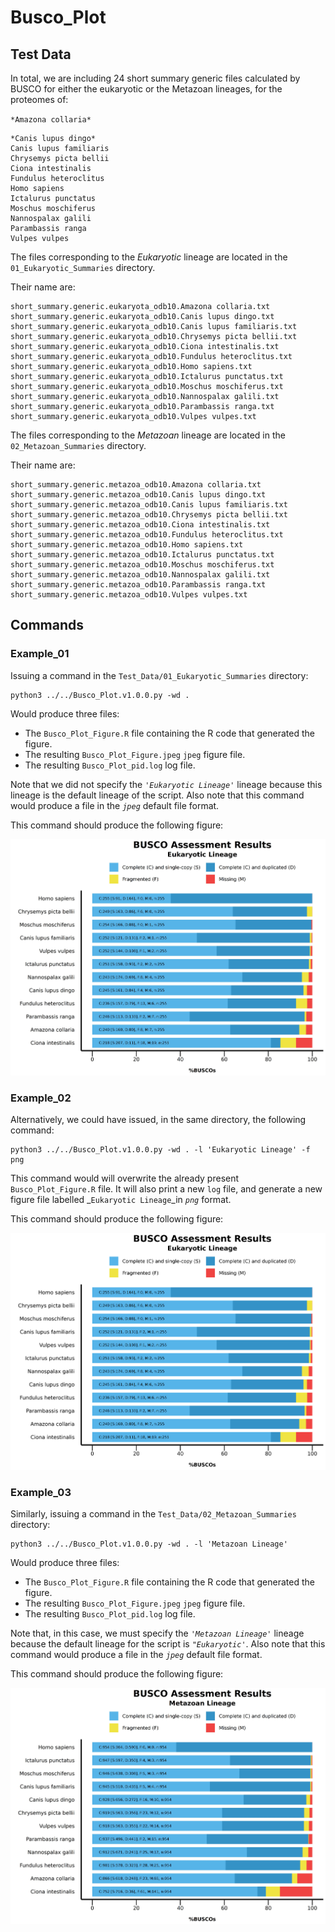 # **Busco_Plot**

## **Test Data**

In total, we are including 24 short summary generic files calculated by BUSCO for either
the eukaryotic or the Metazoan lineages, for the proteomes of:

`*Amazona collaria*`

```
*Canis lupus dingo*
Canis lupus familiaris
Chrysemys picta bellii
Ciona intestinalis
Fundulus heteroclitus
Homo sapiens
Ictalurus punctatus
Moschus moschiferus
Nannospalax galili
Parambassis ranga
Vulpes vulpes
```

The files corresponding to the _Eukaryotic_ lineage are located in the `01_Eukaryotic_Summaries` directory.

Their name are:

```
short_summary.generic.eukaryota_odb10.Amazona collaria.txt
short_summary.generic.eukaryota_odb10.Canis lupus dingo.txt
short_summary.generic.eukaryota_odb10.Canis lupus familiaris.txt
short_summary.generic.eukaryota_odb10.Chrysemys picta bellii.txt
short_summary.generic.eukaryota_odb10.Ciona intestinalis.txt
short_summary.generic.eukaryota_odb10.Fundulus heteroclitus.txt
short_summary.generic.eukaryota_odb10.Homo sapiens.txt
short_summary.generic.eukaryota_odb10.Ictalurus punctatus.txt
short_summary.generic.eukaryota_odb10.Moschus moschiferus.txt
short_summary.generic.eukaryota_odb10.Nannospalax galili.txt
short_summary.generic.eukaryota_odb10.Parambassis ranga.txt
short_summary.generic.eukaryota_odb10.Vulpes vulpes.txt
```

The files corresponding to the _Metazoan_ lineage are located in the `02_Metazoan_Summaries` directory.

Their name are:

```
short_summary.generic.metazoa_odb10.Amazona collaria.txt
short_summary.generic.metazoa_odb10.Canis lupus dingo.txt
short_summary.generic.metazoa_odb10.Canis lupus familiaris.txt
short_summary.generic.metazoa_odb10.Chrysemys picta bellii.txt
short_summary.generic.metazoa_odb10.Ciona intestinalis.txt
short_summary.generic.metazoa_odb10.Fundulus heteroclitus.txt
short_summary.generic.metazoa_odb10.Homo sapiens.txt
short_summary.generic.metazoa_odb10.Ictalurus punctatus.txt
short_summary.generic.metazoa_odb10.Moschus moschiferus.txt
short_summary.generic.metazoa_odb10.Nannospalax galili.txt
short_summary.generic.metazoa_odb10.Parambassis ranga.txt
short_summary.generic.metazoa_odb10.Vulpes vulpes.txt
```

## **Commands**

### **Example_01**

Issuing a command in the `Test_Data/01_Eukaryotic_Summaries` directory:

```
python3 ../../Busco_Plot.v1.0.0.py -wd .
```

Would produce three files:

+ The `Busco_Plot_Figure.R` file containing the R code that generated the figure.
+ The resulting `Busco_Plot_Figure.jpeg` `jpeg` figure file.
+ The resulting `Busco_Plot_pid.log` log file.

Note that we did not specify the _`'Eukaryotic Lineage'`_ lineage because this lineage is the default lineage of the script.
Also note that this command would produce a file in the _`jpeg`_ default file format.

This command should produce the following figure:

![Eukaryotic_Lineage_Figure_jpeg_format](./01_Eukaryotic_Summaries/Busco_Plot_Figure.jpeg)


### **Example_02**

Alternatively, we could have issued, in the same directory, the following command:

```
python3 ../../Busco_Plot.v1.0.0.py -wd . -l 'Eukaryotic Lineage' -f png
```

This command would will overwrite the already present `Busco_Plot_Figure.R` file.
It will also print a new `log` file, and generate a new figure file labelled _`Eukaryotic Lineage`_in _`png`_ format.

This command should produce the following figure:

![Eukaryotic_Lineage_Figure_png_Format](./01_Eukaryotic_Summaries/Busco_Plot_Figure.png)

### **Example_03**

Similarly, issuing a command in the `Test_Data/02_Metazoan_Summaries` directory:

```
python3 ../../Busco_Plot.v1.0.0.py -wd . -l 'Metazoan Lineage'
```

Would produce three files:

+ The `Busco_Plot_Figure.R` file containing the R code that generated the figure.
+ The resulting `Busco_Plot_Figure.jpeg` `jpeg` figure file.
+ The resulting `Busco_Plot_pid.log` log file.

Note that, in this case, we must specify the _`'Metazoan Lineage'`_ lineage because the default lineage for the script is _`"Eukaryotic'`_.
Also note that this command would produce a file in the _`jpeg`_ default file format.

This command should produce the following figure:

![Metazoan_Lineage_Figure_jpeg_format](./02_Metazoan_Summaries/Busco_Plot_Figure.jpeg)
